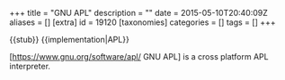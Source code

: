 +++
title = "GNU APL"
description = ""
date = 2015-05-10T20:40:09Z
aliases = []
[extra]
id = 19120
[taxonomies]
categories = []
tags = []
+++

{{stub}}
{{implementation|APL}}

[https://www.gnu.org/software/apl/ GNU APL] is a cross platform APL interpreter.
